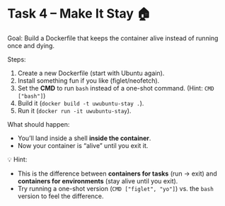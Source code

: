 # **Task 4 – Make It Stay 🏠**

Goal: Build a Dockerfile that keeps the container alive instead of running once and dying.

Steps:

1. Create a new Dockerfile (start with Ubuntu again).
2. Install something fun if you like (figlet/neofetch).
3. Set the **CMD** to run `bash` instead of a one-shot command. (Hint: `CMD ["bash"]`)
4. Build it (`docker build -t uwubuntu-stay .`).
5. Run it (`docker run -it uwubuntu-stay`).

What should happen:

* You’ll land inside a shell **inside the container**.
* Now your container is “alive” until you exit it.

💡 Hint:

* This is the difference between **containers for tasks** (run → exit) and **containers for environments** (stay alive until you exit).
* Try running a one-shot version (`CMD ["figlet", "yo"]`) vs. the `bash` version to feel the difference.